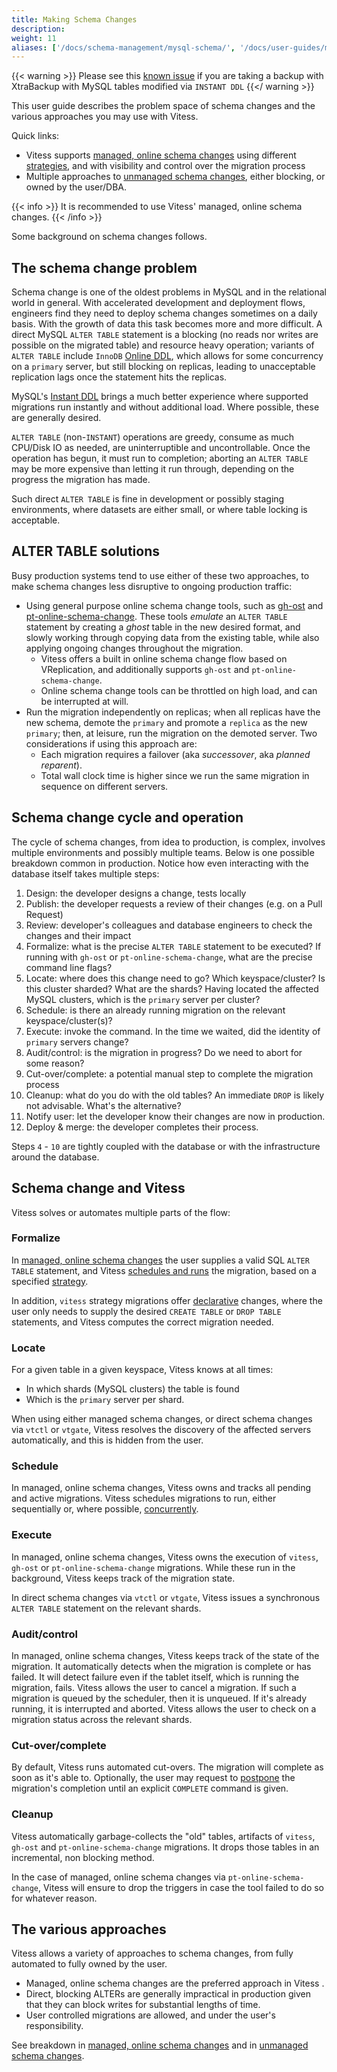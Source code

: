 ```yaml
---
title: Making Schema Changes
description:
weight: 11
aliases: ['/docs/schema-management/mysql-schema/', '/docs/user-guides/mysql-schema/', '/docs/user-guides/making-schema-changes/', '/docs/schema-management/schema-changes/', '/docs/user-guides/schema-changes/']
---
```


{{< warning >}}
Please see this [known issue](https://github.com/vitessio/vitess/releases/tag/v16.0.0#mysql-xtrabackup-ddl) if you are taking a backup with XtraBackup with MySQL tables modified via `INSTANT DDL`
{{</ warning >}}

This user guide describes the problem space of schema changes and the various approaches you may use with Vitess.

Quick links:

- Vitess supports [managed, online schema changes](../schema-changes/managed-online-schema-changes/) using different [strategies](../schema-changes/ddl-strategies/), and with visibility and control over the migration process
- Multiple approaches to [unmanaged schema changes](../schema-changes/unmanaged-schema-changes/), either blocking, or owned by the user/DBA.

{{< info >}}
It is recommended to use Vitess' managed, online schema changes.
{{< /info >}}

Some background on schema changes follows.

## The schema change problem

Schema change is one of the oldest problems in MySQL and in the relational world in general. With accelerated development and deployment flows, engineers find they need to deploy schema changes sometimes on a daily basis. With the growth of data this task becomes more and more difficult. A direct MySQL `ALTER TABLE` statement is a blocking (no reads nor writes are possible on the migrated table) and resource heavy operation; variants of `ALTER TABLE` include `InnoDB` [Online DDL](https://dev.mysql.com/doc/refman/8.0/en/innodb-online-ddl-operations.html), which allows for some concurrency on a `primary` server, but still blocking on replicas, leading to unacceptable replication lags once the statement hits the replicas. 

MySQL's [Instant DDL](https://dev.mysql.com/doc/refman/8.0/en/innodb-online-ddl-operations.html) brings a much better experience where supported migrations run instantly and without additional load. Where possible, these are generally desired.

`ALTER TABLE` (non-`INSTANT`) operations are greedy, consume as much CPU/Disk IO as needed, are uninterruptible and uncontrollable. Once the operation has begun, it must run to completion; aborting an `ALTER TABLE` may be more expensive than letting it run through, depending on the progress the migration has made.

Such direct `ALTER TABLE` is fine in development or possibly staging environments, where datasets are either small, or where table locking is acceptable.

## ALTER TABLE solutions

Busy production systems tend to use either of these two approaches, to make schema changes less disruptive to ongoing production traffic:

- Using general purpose online schema change tools, such as [gh-ost](https://github.com/github/gh-ost) and [pt-online-schema-change](https://www.percona.com/doc/percona-toolkit/3.0/pt-online-schema-change.html). These tools _emulate_ an `ALTER TABLE` statement by creating a _ghost_ table in the new desired format, and slowly working through copying data from the existing table, while also applying ongoing changes throughout the migration.
  - Vitess offers a built in online schema change flow based on VReplication, and additionally supports `gh-ost` and `pt-online-schema-change`.
  - Online schema change tools can be throttled on high load, and can be interrupted at will.
- Run the migration independently on replicas; when all replicas have the new schema, demote the `primary` and promote a `replica` as the new `primary`; then, at leisure, run the migration on the demoted server. Two considerations if using this approach are:
  - Each migration requires a failover (aka _successover_, aka _planned reparent_).
  - Total wall clock time is higher since we run the same migration in sequence on different servers.

## Schema change cycle and operation

The cycle of schema changes, from idea to production, is complex, involves multiple environments and possibly multiple teams. Below is one possible breakdown common in production. Notice how even interacting with the database itself takes multiple steps:

1. Design: the developer designs a change, tests locally
2. Publish: the developer requests a review of their changes (e.g. on a Pull Request)
3. Review: developer's colleagues and database engineers to check the changes and their impact
4. Formalize: what is the precise `ALTER TABLE` statement to be executed? If running with `gh-ost` or `pt-online-schema-change`, what are the precise command line flags?
5. Locate: where does this change need to go? Which keyspace/cluster? Is this cluster sharded? What are the shards?
  Having located the affected MySQL clusters, which is the `primary` server per cluster?
6. Schedule: is there an already running migration on the relevant keyspace/cluster(s)?
7. Execute: invoke the command. In the time we waited, did the identity of `primary` servers change?
8. Audit/control: is the migration in progress? Do we need to abort for some reason?
9. Cut-over/complete: a potential manual step to complete the migration process
10. Cleanup: what do you do with the old tables? An immediate `DROP` is likely not advisable. What's the alternative?
11. Notify user: let the developer know their changes are now in production.
12. Deploy & merge: the developer completes their process.

Steps `4` - `10` are tightly coupled with the database or with the infrastructure around the database.

## Schema change and Vitess

Vitess solves or automates multiple parts of the flow:

### Formalize

In [managed, online schema changes](../schema-changes/managed-online-schema-changes/) the user supplies a valid SQL `ALTER TABLE` statement, and Vitess [schedules and runs](../../../design-docs/online-ddl/scheduler/) the migration, based on a specified [strategy](../schema-changes/ddl-strategies/).

In addition, `vitess` strategy migrations offer [declarative](../schema-changes/declarative-migrations/) changes, where the user only needs to supply the desired `CREATE TABLE` or `DROP TABLE` statements, and Vitess computes the correct migration needed.

### Locate

For a given table in a given keyspace, Vitess knows at all times:

- In which shards (MySQL clusters) the table is found
- Which is the `primary` server per shard.

When using either managed schema changes, or direct schema changes via `vtctl` or `vtgate`, Vitess resolves the discovery of the affected servers automatically, and this is hidden from the user.

### Schedule

In managed, online schema changes, Vitess owns and tracks all pending and active migrations. Vitess schedules migrations to run, either sequentially or, where possible, [concurrently](../schema-changes/concurrent-migrations/).

### Execute

In managed, online schema changes, Vitess owns the execution of `vitess`, `gh-ost` or `pt-online-schema-change` migrations. While these run in the background, Vitess keeps track of the migration state.

In direct schema changes via `vtctl` or `vtgate`, Vitess issues a synchronous `ALTER TABLE` statement on the relevant shards.

### Audit/control

In managed, online schema changes, Vitess keeps track of the state of the migration. It automatically detects when the migration is complete or has failed. It will detect failure even if the tablet itself, which is running the migration, fails. Vitess allows the user to cancel a migration. If such a migration is queued by the scheduler, then it is unqueued. If it's already running, it is interrupted and aborted. Vitess allows the user to check on a migration status across the relevant shards.

### Cut-over/complete

By default, Vitess runs automated cut-overs. The migration will complete as soon as it's able to. Optionally, the user may request to [postpone](../schema-changes/postponed-migrations/) the migration's completion until an explicit `COMPLETE` command is given.

### Cleanup

Vitess automatically garbage-collects the "old" tables, artifacts of `vitess`, `gh-ost` and `pt-online-schema-change` migrations. It drops those tables in an incremental, non blocking method.

In the case of managed, online schema changes via `pt-online-schema-change`, Vitess will ensure to drop the triggers in case the tool failed to do so for whatever reason.

## The various approaches

Vitess allows a variety of approaches to schema changes, from fully automated to fully owned by the user.

- Managed, online schema changes are the preferred approach in Vitess .
- Direct, blocking ALTERs are generally impractical in production given that they can block writes for substantial lengths of time.
- User controlled migrations are allowed, and under the user's responsibility.

See breakdown in [managed, online schema changes](../schema-changes/managed-online-schema-changes/) and in [unmanaged schema changes](../schema-changes/unmanaged-schema-changes/).
